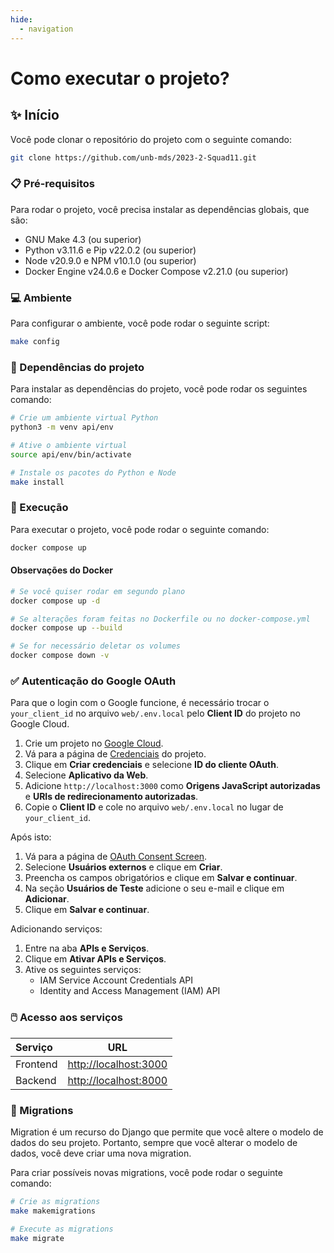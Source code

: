 ```yaml
---
hide:
  - navigation
---
```


# Como executar o projeto?

## ✨ Início

Você pode clonar o repositório do projeto com o seguinte comando:

```bash
git clone https://github.com/unb-mds/2023-2-Squad11.git
```

### 📋 Pré-requisitos

Para rodar o projeto, você precisa instalar as dependências globais, que são:

- GNU Make 4.3 (ou superior)
- Python v3.11.6 e Pip v22.0.2 (ou superior)
- Node v20.9.0 e NPM v10.1.0 (ou superior)
- Docker Engine v24.0.6 e Docker Compose v2.21.0 (ou superior)

### 💻 Ambiente

Para configurar o ambiente, você pode rodar o seguinte script:

```bash
make config
```

### 📁 Dependências do projeto

Para instalar as dependências do projeto, você pode rodar os seguintes comando:

```bash
# Crie um ambiente virtual Python
python3 -m venv api/env

# Ative o ambiente virtual
source api/env/bin/activate

# Instale os pacotes do Python e Node
make install
```

### 💾 Execução

Para executar o projeto, você pode rodar o seguinte comando:

```bash
docker compose up
```

#### Observações do Docker

```bash
# Se você quiser rodar em segundo plano
docker compose up -d

# Se alterações foram feitas no Dockerfile ou no docker-compose.yml
docker compose up --build

# Se for necessário deletar os volumes
docker compose down -v
```

### ✅ Autenticação do Google OAuth

Para que o login com o Google funcione, é necessário trocar o `your_client_id` no arquivo `web/.env.local` pelo **Client ID** do projeto no Google Cloud.

1. Crie um projeto no [Google Cloud](https://console.cloud.google.com/).
2. Vá para a página de [Credenciais](https://console.cloud.google.com/apis/credentials) do projeto.
3. Clique em **Criar credenciais** e selecione **ID do cliente OAuth**.
4. Selecione **Aplicativo da Web**.
5. Adicione `http://localhost:3000` como **Origens JavaScript autorizadas** e **URIs de redirecionamento autorizadas**.
6. Copie o **Client ID** e cole no arquivo `web/.env.local` no lugar de `your_client_id`.

Após isto:

1. Vá para a página de [OAuth Consent Screen](https://console.cloud.google.com/apis/credentials/consent).
2. Selecione **Usuários externos** e clique em **Criar**.
3. Preencha os campos obrigatórios e clique em **Salvar e continuar**.
4. Na seção **Usuários de Teste** adicione o seu e-mail e clique em **Adicionar**.
5. Clique em **Salvar e continuar**.

Adicionando serviços:

1. Entre na aba **APIs e Serviços**.
2. Clique em **Ativar APIs e Serviços**.
3. Ative os seguintes serviços:
   - IAM Service Account Credentials API
   - Identity and Access Management (IAM) API

### 🖱️ Acesso aos serviços

| Serviço  |                      URL                       |
| :------- | :--------------------------------------------: |
| Frontend | [http://localhost:3000](http://localhost:3000) |
| Backend  | [http://localhost:8000](http://localhost:8000) |

### 📍 Migrations

Migration é um recurso do Django que permite que você altere o modelo de dados do seu projeto. Portanto, sempre que você alterar o modelo de dados, você deve criar uma nova migration.

Para criar possíveis novas migrations, você pode rodar o seguinte comando:

```bash
# Crie as migrations
make makemigrations

# Execute as migrations
make migrate
```
